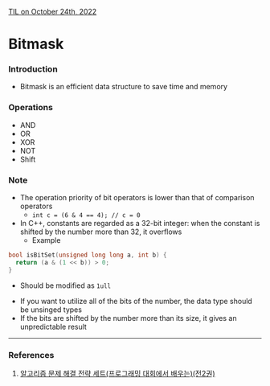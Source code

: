 [TIL on October 24th, 2022](../../TIL/2022/10/10-24-2022.md)
# **Bitmask**
### Introduction
- Bitmask is an efficient data structure to save time and memory

### Operations
- AND 
- OR
- XOR
- NOT
- Shift

### Note
- The operation priority of bit operators is lower than that of comparison operators
  * `int c = (6 & 4 == 4); // c = 0`
- In C++, constants are regarded as a 32-bit integer: when the constant is shifted by the number more than 32, it overflows
  * Example
```cpp
bool isBitSet(unsigned long long a, int b) {
  return (a & (1 << b)) > 0;
}
```
  * Should be modified as `1ull`
- If you want to utilize all of the bits of the number, the data type should be unsinged types
- If the bits are shifted by the number more than its size, it gives an unpredictable result

___


### References
1. [알고리즘 문제 해결 전략 세트(프로그래밍 대회에서 배우는)(전2권)](https://www.google.co.kr/books/edition/%EC%95%8C%EA%B3%A0%EB%A6%AC%EC%A6%98_%EB%AC%B8%EC%A0%9C_%ED%95%B4%EA%B2%B0_%EC%A0%84%EB%9E%B5_%EC%84%B8%ED%8A%B8/koK5NAEACAAJ?hl=en)